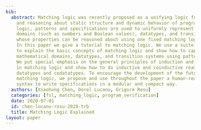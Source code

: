 ```yaml
---
bib:
  abstract: Matching logic was recently proposed as a unifying logic for specifying
    and reasoning about static structure and dynamic behavior of programs. In matching
    logic, patterns and specifications are used to uniformly represent mathematical
    domains (such as numbers and Boolean values), datatypes, and transition systems,
    whose properties can be reasoned about using one fixed matching logic proof system.
    In this paper we give a tutorial to matching logic. We use a suite of examples
    to explain the basic concepts of matching logic and show how to capture many important
    mathematical domains, datatypes, and transition systems using patterns and specifications.
    We put special emphasis on the general principles of induction and coinduction
    in matching logic and show how to do inductive and coinductive reasoning about
    datatypes and codatatypes. To encourage the development of the future tools for
    matching logic, we propose and use throughout the paper a human-readable formal
    syntax to write specifications in a modular and compact way.
  authors: [Xiaohong Chen, Dorel Lucanu, Grigore Rosu]
  categories: [fsl, matching_logic, program_verification]
  date: 2020-07-01
  id: chen-lucanu-rosu-2020-trb
  title: Matching Logic Explained
layout: paper
---
```

